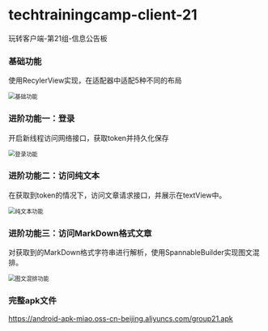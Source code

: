 # techtrainingcamp-client-21
玩转客户端-第21组-信息公告板

### 基础功能
使用RecylerView实现，在适配器中适配5种不同的布局

<img src="F:\字节跳动客户端技术营\作业提交材料\img\基础功能.gif" alt="基础功能" style="zoom:80%;" />

### 进阶功能一：登录
开启新线程访问网络接口，获取token并持久化保存

<img src="F:\字节跳动客户端技术营\作业提交材料\img\登录功能.gif" alt="登录功能" style="zoom:80%;" />

### 进阶功能二：访问纯文本
在获取到token的情况下，访问文章请求接口，并展示在textView中。

<img src="F:\字节跳动客户端技术营\作业提交材料\img\纯文本功能.gif" alt="纯文本功能" style="zoom:80%;" />

### 进阶功能三：访问MarkDown格式文章
对获取到的MarkDown格式字符串进行解析，使用SpannableBuilder实现图文混排。

<img src="F:\字节跳动客户端技术营\作业提交材料\img\图文混排功能.gif" alt="图文混排功能" style="zoom:80%;" />

### 完整apk文件

https://android-apk-miao.oss-cn-beijing.aliyuncs.com/group21.apk

